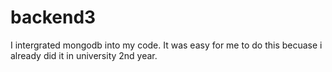 # backend3
I intergrated mongodb into my code. It was easy for me to do this becuase i already did it in university 2nd year.
